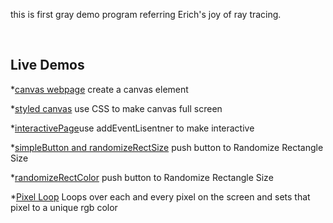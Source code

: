 
this is  first gray demo program referring Erich's joy of ray tracing.

<br>
<h2> Live Demos </h2>

*[canvas webpage](https://lilycr73.github.io/2024TRproject/myWebpage-e1.html) create a canvas element

*[styled canvas](https://lilycr73.github.io/2024TRproject/styledCanvas-e2.html) use CSS to make canvas full screen

*[interactivePage](https://lilycr73.github.io/2024TRproject/interactivePage-e3.html)use addEventLisentner to make interactive

*[simpleButton and randomizeRectSize](https://lilycr73.github.io/2024TRproject/simpleButton-e4.html) push button to Randomize Rectangle Size

*[randomizeRectColor](https://lilycr73.github.io/2024TRproject/randomColor-e5.html) push button to Randomize Rectangle Size

*[Pixel Loop](https://lilycr73.github.io/2024TRproject/pixelLoop.html) Loops over each and every pixel on the screen and sets that pixel to a unique rgb color

